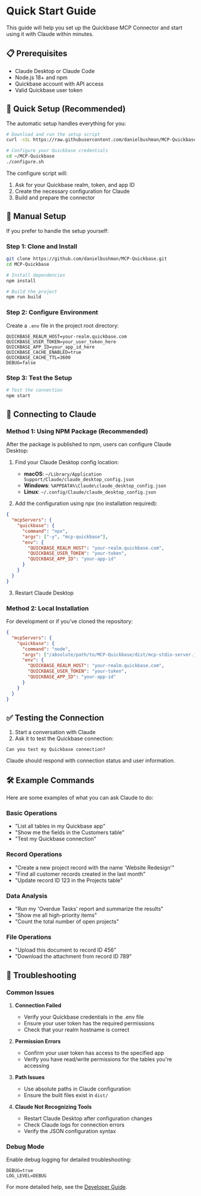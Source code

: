 # Quick Start Guide

This guide will help you set up the Quickbase MCP Connector and start using it with Claude within minutes.

## 📋 Prerequisites

- Claude Desktop or Claude Code
- Node.js 18+ and npm
- Quickbase account with API access
- Valid Quickbase user token

## 🚀 Quick Setup (Recommended)

The automatic setup handles everything for you:

```bash
# Download and run the setup script
curl -sSL https://raw.githubusercontent.com/danielbushman/MCP-Quickbase/main/auto_setup.sh | bash

# Configure your Quickbase credentials
cd ~/MCP-Quickbase
./configure.sh
```

The configure script will:
1. Ask for your Quickbase realm, token, and app ID
2. Create the necessary configuration for Claude
3. Build and prepare the connector

## 🔧 Manual Setup

If you prefer to handle the setup yourself:

### Step 1: Clone and Install

```bash
git clone https://github.com/danielbushman/MCP-Quickbase.git
cd MCP-Quickbase

# Install dependencies
npm install

# Build the project
npm run build
```

### Step 2: Configure Environment

Create a `.env` file in the project root directory:

```env
QUICKBASE_REALM_HOST=your-realm.quickbase.com
QUICKBASE_USER_TOKEN=your_user_token_here
QUICKBASE_APP_ID=your_app_id_here
QUICKBASE_CACHE_ENABLED=true
QUICKBASE_CACHE_TTL=3600
DEBUG=false
```

### Step 3: Test the Setup

```bash
# Test the connection
npm start
```

## 🔗 Connecting to Claude

### Method 1: Using NPM Package (Recommended)

After the package is published to npm, users can configure Claude Desktop:

1. Find your Claude Desktop config location:
   - **macOS**: `~/Library/Application Support/Claude/claude_desktop_config.json`
   - **Windows**: `%APPDATA%\Claude\claude_desktop_config.json`
   - **Linux**: `~/.config/Claude/claude_desktop_config.json`

2. Add the configuration using npx (no installation required):

```json
{
  "mcpServers": {
    "quickbase": {
      "command": "npx",
      "args": ["-y", "mcp-quickbase"],
      "env": {
        "QUICKBASE_REALM_HOST": "your-realm.quickbase.com",
        "QUICKBASE_USER_TOKEN": "your-token",
        "QUICKBASE_APP_ID": "your-app-id"
      }
    }
  }
}
```

3. Restart Claude Desktop

### Method 2: Local Installation

For development or if you've cloned the repository:

```json
{
  "mcpServers": {
    "quickbase": {
      "command": "node",
      "args": ["/absolute/path/to/MCP-Quickbase/dist/mcp-stdio-server.js"],
      "env": {
        "QUICKBASE_REALM_HOST": "your-realm.quickbase.com",
        "QUICKBASE_USER_TOKEN": "your-token",
        "QUICKBASE_APP_ID": "your-app-id"
      }
    }
  }
}
```

## ✅ Testing the Connection

1. Start a conversation with Claude
2. Ask it to test the Quickbase connection:

```
Can you test my Quickbase connection?
```

Claude should respond with connection status and user information.

## 🛠️ Example Commands

Here are some examples of what you can ask Claude to do:

### Basic Operations
- "List all tables in my Quickbase app"
- "Show me the fields in the Customers table"
- "Test my Quickbase connection"

### Record Operations
- "Create a new project record with the name 'Website Redesign'"
- "Find all customer records created in the last month"
- "Update record ID 123 in the Projects table"

### Data Analysis
- "Run my 'Overdue Tasks' report and summarize the results"
- "Show me all high-priority items"
- "Count the total number of open projects"

### File Operations
- "Upload this document to record ID 456"
- "Download the attachment from record ID 789"

## 🐛 Troubleshooting

### Common Issues

1. **Connection Failed**
   - Verify your Quickbase credentials in the .env file
   - Ensure your user token has the required permissions
   - Check that your realm hostname is correct

2. **Permission Errors**
   - Confirm your user token has access to the specified app
   - Verify you have read/write permissions for the tables you're accessing

3. **Path Issues**
   - Use absolute paths in Claude configuration
   - Ensure the built files exist in `dist/`

4. **Claude Not Recognizing Tools**
   - Restart Claude Desktop after configuration changes
   - Check Claude logs for connection errors
   - Verify the JSON configuration syntax

### Debug Mode

Enable debug logging for detailed troubleshooting:

```env
DEBUG=true
LOG_LEVEL=DEBUG
```

For more detailed help, see the [Developer Guide](./developer-guide.md).